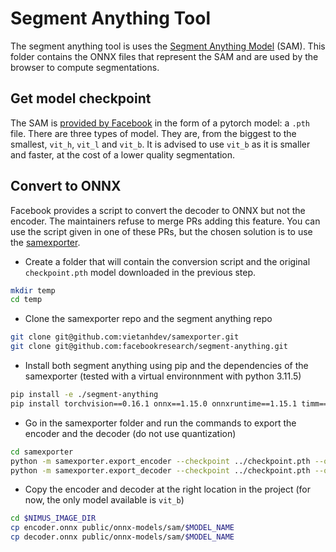 # Segment Anything Tool

The segment anything tool is uses the [Segment Anything Model](https://github.com/facebookresearch/segment-anything) (SAM).
This folder contains the ONNX files that represent the SAM and are used by the browser to compute segmentations.

## Get model checkpoint

The SAM is [provided by Facebook](https://github.com/facebookresearch/segment-anything#model-checkpoints) in the form of a pytorch model: a `.pth` file.
There are three types of model. They are, from the biggest to the smallest, `vit_h`, `vit_l` and `vit_b`.
It is advised to use `vit_b` as it is smaller and faster, at the cost of a lower quality segmentation.

## Convert to ONNX

Facebook provides a script to convert the decoder to ONNX but not the encoder. The maintainers refuse to merge PRs adding this feature.
You can use the script given in one of these PRs, but the chosen solution is to use the [samexporter](https://github.com/vietanhdev/samexporter).

- Create a folder that will contain the conversion script and the original `checkpoint.pth` model downloaded in the previous step.
```sh
mkdir temp
cd temp
```
- Clone the samexporter repo and the segment anything repo
```sh
git clone git@github.com:vietanhdev/samexporter.git
git clone git@github.com:facebookresearch/segment-anything.git
```
- Install both segment anything using pip and the dependencies of the samexporter (tested with a virtual environnment with python 3.11.5)
```sh
pip install -e ./segment-anything
pip install torchvision==0.16.1 onnx==1.15.0 onnxruntime==1.15.1 timm==0.9.12
```
- Go in the samexporter folder and run the commands to export the encoder and the decoder (do not use quantization)
```sh
cd samexporter
python -m samexporter.export_encoder --checkpoint ../checkpoint.pth --output ../encoder.onnx --model-type vit_b
python -m samexporter.export_decoder --checkpoint ../checkpoint.pth --output ../decoder.onnx --model-type vit_b --return-single-mask
```
- Copy the encoder and decoder at the right location in the project (for now, the only model available is `vit_b`)
```sh
cd $NIMUS_IMAGE_DIR
cp encoder.onnx public/onnx-models/sam/$MODEL_NAME
cp decoder.onnx public/onnx-models/sam/$MODEL_NAME
```
